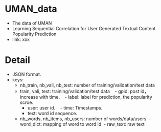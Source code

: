 # UMAN_data
- The data of UMAN
- Learning Sequential Correlation for User Generated Textual Content Popularity Prediction
- link: xxx

# Detail
- JSON format.
- keys:
  - nb_train, nb_vali, nb_test: number of training/validation/test data
  - train, vali, test: training/validation/test data
    - gpid: post id，increase with time.
    - label: label for prediction, the popularity scroe.
    - user: user id.
    - time: Timestamps.
    - text: word id sequence.
  - nb_words, nb_items, nb_users: number of words/data/users
  - word_dict: mapping of word to word id
  - raw_text: raw text

